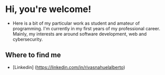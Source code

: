 # Hi, you're welcome!

- Here is a bit of my particular work as student and amateur of programming. I'm currently in my first years of my professional career. Mainly, my interests are around software development, web and cybersecurity.
  
## Where to find me
- [Linkedin] (https://linkedin.com/in/rivasnahuelalberto)
